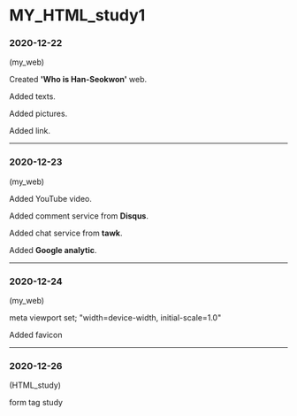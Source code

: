 # MY_HTML_study1
### 2020-12-22

(my_web)

Created <strong>'Who is Han-Seokwon'</strong> web.

Added texts.

Added pictures.

Added link.

----------------

### 2020-12-23

(my_web)

Added YouTube video.

Added comment service from <strong>Disqus</strong>.

Added chat service from <strong>tawk</strong>.

Added <strong>Google analytic</strong>.

----------------

### 2020-12-24

(my_web)

meta viewport set; "width=device-width, initial-scale=1.0"

Added favicon

----------------

### 2020-12-26

(HTML_study)

form tag study




